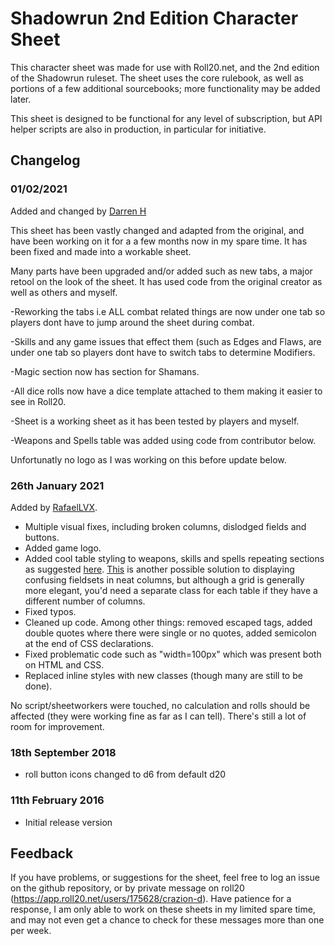# Shadowrun 2nd Edition Character Sheet

This character sheet was made for use with Roll20.net, and the 2nd edition of the Shadowrun ruleset. The sheet uses the core rulebook, as well as portions of a few additional sourcebooks; more functionality may be added later.

This sheet is designed to be functional for any level of subscription, but API helper scripts are also in production, in particular for initiative.

## Changelog

### 01/02/2021 
Added and changed by [Darren H](https://app.roll20.net/users/3856359/darren-h)


This sheet has been vastly changed and adapted from the original, and have been working on it for a
a few months now in my spare time. It has been fixed and made into a workable sheet.

Many parts have been upgraded and/or added such as new tabs, a major retool on the look of the sheet. 
It has used code from the original creator as well as others and myself.

-Reworking the tabs i.e ALL combat related things are now under one tab so players dont have to jump around the sheet during combat.  

-Skills and any game issues that effect them (such as Edges and Flaws, are under one tab so players dont have to switch tabs to determine Modifiers.  

-Magic section now has section for Shamans.

-All dice rolls now have a dice template attached to them making it easier to see in Roll20.

-Sheet is a working sheet as it has been tested by players and myself.

-Weapons and Spells table was added using code from contributor below.

Unfortunatly no logo as I was working on this before update below.

### 26th January 2021
Added by [RafaelLVX](https://app.roll20.net/users/2403046/rafaellvx).

- Multiple visual fixes, including broken columns, dislodged fields and buttons.
- Added game logo.
- Added cool table styling to weapons, skills and spells repeating sections as suggested [here](https://app.roll20.net/forum/post/3149948/repeating-section-issue). [This](https://app.roll20.net/forum/post/9483852/repeating-sections-in-tables) is another possible solution to displaying confusing fieldsets in neat columns, but although a grid is generally more elegant, you'd need a separate class for each table if they have a different number of columns.
- Fixed typos.
- Cleaned up code. Among other things: removed escaped tags, added double quotes where there were single or no quotes, added semicolon at the end of CSS declarations.
- Fixed problematic code such as "width=100px" which was present both on HTML and CSS.
- Replaced inline styles with new classes (though many are still to be done).

No script/sheetworkers were touched, no calculation and rolls should be affected (they were working fine as far as I can tell). There's still a lot of room for improvement.

### 18th September 2018
- roll button icons changed to d6 from default d20

### 11th February 2016
- Initial release version

## Feedback

If you have problems, or suggestions for the sheet, feel free to log an issue on the github repository, or by private message on roll20 (https://app.roll20.net/users/175628/crazion-d). Have patience for a response, I am only able to work on these sheets in my limited spare time, and may not even get a chance to check for these messages more than one per week.
